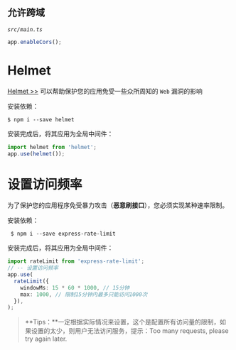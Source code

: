 ## 允许跨域

*`src/main.ts`*

```typescript
app.enableCors();
```

# Helmet

[Helmet >>](https://docs.nestjs.cn/8/security?id=helmet) 可以帮助保护您的应用免受一些众所周知的 `Web` 漏洞的影响

安装依赖：

```shell
$ npm i --save helmet
```

安装完成后，将其应用为全局中间件：

```typescript
import helmet from 'helmet';
app.use(helmet());
```

# 设置访问频率

为了保护您的应用程序免受暴力攻击（**恶意刷接口**），您必须实现某种速率限制。

安装依赖：

```shell
 $ npm i --save express-rate-limit
```

安装完成后，将其应用为全局中间件：

```typescript
import rateLimit from 'express-rate-limit';
// -- 设置访问频率
app.use(
  rateLimit({
    windowMs: 15 * 60 * 1000, // 15分钟
    max: 1000, // 限制15分钟内最多只能访问1000次
  }),
);
```

> **Tips：**一定根据实际情况来设置，这个是配置所有访问量的限制，如果设置的太少，则用户无法访问服务，提示：Too many requests, please try again later.